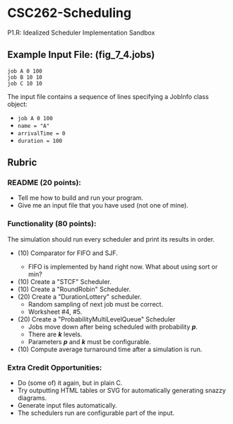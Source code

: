 # CSC262-Scheduling
P1.R: Idealized Scheduler Implementation Sandbox

## Example Input File: (fig_7_4.jobs)

```
job A 0 100
job B 10 10
job C 10 10
```

The input file contains a sequence of lines specifying a JobInfo class object:

-	``job A 0 100``
-	``name = "A"``
-	``arrivalTime = 0``
- ``duration = 100``

## Rubric

### README (20 points):

-	Tell me how to build and run your program.
-	Give me an input file that you have used (not one of mine).

### Functionality (80 points):

The simulation should run every scheduler and print its results in order.

-	(10) Comparator<JobInfo> for FIFO and SJF.
    - FIFO is implemented by hand right now. What about using sort or min?
- (10) Create a "STCF" Scheduler.
- (10) Create a "RoundRobin" Scheduler.
- (20) Create a "DurationLottery" scheduler.
    -	Random sampling of next job must be correct.
    - Worksheet #4, #5.
- (20) Create a "ProbabilityMultiLevelQueue" Scheduler
    - Jobs move down after being scheduled with probability ***p***.
    - There are ***k*** levels.
    - Parameters ***p*** and ***k*** must be configurable.
- (10) Compute average turnaround time after a simulation is run.

### Extra Credit Opportunities:

- Do (some of) it again, but in plain C.
- Try outputting HTML tables or SVG for automatically generating snazzy diagrams.
- Generate input files automatically.
- The schedulers run are configurable part of the input.
